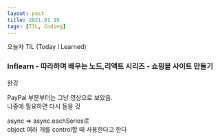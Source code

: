 ```yaml
---
layout: post
title: 2021.01.19
tags: [TIL, Coding]
---
```


오늘자 TIL (Today I Learned)
### Inflearn - 따라하며 배우는 노드,리액트 시리즈 - 쇼핑몰 사이트 만들기

완강

PayPal 부분부터는 그냥 영상으로 보았음.  
나중에 필요하면 다시 들을 것

async => async.eachSeries로  
object 여러 개를 control할 때 사용한다고 한다